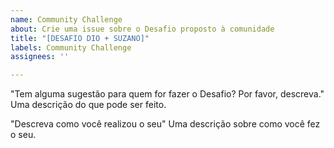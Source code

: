 ```yaml
---
name: Community Challenge
about: Crie uma issue sobre o Desafio proposto à comunidade
title: "[DESAFIO DIO + SUZANO]"
labels: Community Challenge
assignees: ''

---
```


"Tem alguma sugestão para quem for fazer o Desafio? Por favor, descreva."
Uma descrição do que pode ser feito.

"Descreva como você realizou o seu"
Uma descrição sobre como você fez o seu.
